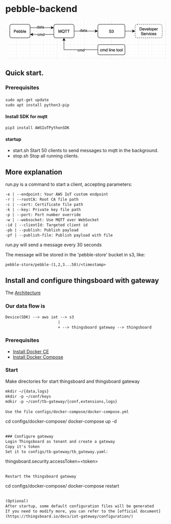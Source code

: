 # pebble-backend

![](backend_arch.png)

## Quick start.
### Prerequisites
####
```
sudo apt-get update
sudo apt install python3-pip
```

#### Install SDK for mqtt
```
pip3 install AWSIoTPythonSDK
```

#### startup
- start.sh   Start 50 clients to send messages to mqtt in the background.
- stop.sh    Stop all running clients.

## More explanation
run.py is a command to start a client, accepting parameters:
```
-e | --endpoint: Your AWS IoT custom endpoint
-r | --rootCA: Root CA file path
-c | --cert: Certificate file path
-k | --key: Private key file path
-p | --port: Port number override
-w | --websocket: Use MQTT over WebSocket
-id | --clientId: Targeted client id
-pb | --publish: Publish payload
-pf | --publish-file: Publish payload with file
```

run.py will send a message every 30 seconds

The message will be stored in the 'pebble-store' bucket in s3, like:
```
pebble-store/pebble-(1,2,3...50)/<timestamp>
```

## Install and configure thingsboard with gateway
The [Architecture](https://thingsboard.io/images/gateway/python-gateway-animd-ff.svg)
### Our data flow is
```
Device(SDK) --> aws iot --> s3
                       |
                       + --> thingsboard gateway --> thingsboard
```

### Prerequisites
- [Install Docker CE](https://docs.docker.com/engine/installation/)
- [Install Docker Compose](https://docs.docker.com/compose/install/)

### Start
Make directories for start thingsboard and thingsboard gateway
```
mkdir ~/{data,logs}
mkdir -p ~/conf/keys
mdkir -p ~/conf/tb-gateway/{conf,extensions,logs}

Use the file configs/docker-compose/docker-compose.yml
```
cd configs/docker-compose/
docker-compose up -d
```

### Configure gateway
Login Thingsboard as tenant and create a gateway
Copy it's token
Set it to configs/tb-gateway/tb_gateway.yaml:
```
thingsboard.security.accessToken=&lt;token&gt;
```

Restart the thingsboard gateway
```
cd configs/docker-compose/
docker-compose restart
```

(Optional)
After startup, some default configuration files will be generated
If you need to modify more, you can refer to the [official document](https://thingsboard.io/docs/iot-gateway/configuration/)
